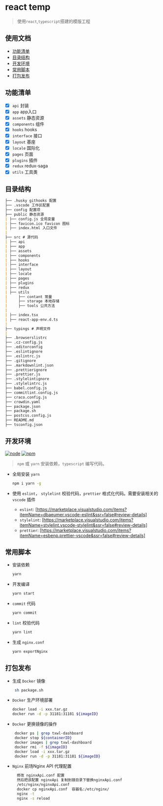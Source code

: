 # react temp

> 使用`react`,`typescript`搭建的模版工程

## 使用文档

- [功能清单](#功能清单)
- [目录结构](#目录结构)
- [开发环境](#开发环境)
- [常用脚本](#常用脚本)
- [打包发布](#打包发布)

## 功能清单

- [x] `api` 封装
- [x] `app` app入口
- [x] `assets` 静态资源
- [x] `components` 组件
- [x] `hooks` hooks
- [x] `interface` 接口
- [x] `layout` 基座
- [x] `locale` 国际化
- [x] `pages` 页面
- [x] `plugins` 插件
- [x] `redux` redux-saga
- [x] `utils` 工具类

## 目录结构

```md
├── .husky githooks 配置
├── .vscode 工作区配置
├── config 配置项
├── public 静态资源
| ├── config.js 全局变量
| ├── favicon.ico favicon 图标
| ├── index.html 入口文件
|
├── src # 源代码
| ├── api
| ├── app
| ├── assets
| ├── components
| ├── hooks
| ├── interface
| ├── layout
| ├── locale
| ├── pages
| ├── plugins
| ├── redux
| ├── utils
|     ├── contant 常量
|     ├── storage 本地存储
|     ├── tools 公共方法
|
| ├── index.tsx
| ├── react-app-env.d.ts
|
├── typings # 声明文件
|
├── .browserslistrc
├── .cz-config.js
├── .editorconfig
├── .eslintignore
├── .eslintrc.js
├── .gitignore
├── .markdownlint.json
├── .prettierignore
├── .prettier.js
├── .stylelintignore
├── .stylelintrc.js
├── babel.config.js
├── commitlint.config.js
├── craco.config.js
├── crowdin.yaml
├── package.json
├── package.sh
├── postcss.config.js
├── README.md
├── tsconfig.json
```

## 开发环境

<p align="left">
    <a href="https://npmjs.com/package/node"><img src="https://img.shields.io/badge/node-%3E%3D16.18.0-green" alt="node"></a>
    <a href="https://npmjs.com/package/npm"><img src="https://img.shields.io/badge/npm-%3E%3D8.19.0-blue" alt="npm"></a>
</p>

> `npm` 或 `yarn` 安装依赖，`typescript` 编写代码。

- 全局安装 `yarn`

  ```bash
  npm i yarn -g
  ```

- 使用 `eslint`， `stylelint` 校验代码，`prettier` 格式化代码。需要安装相关的 `vscode` 插件

  - `eslint`: [https://marketplace.visualstudio.com/items?itemName=dbaeumer.vscode-eslint&ssr=false#review-details]
  - `stylelint`: [https://marketplace.visualstudio.com/items?itemName=stylelint.vscode-stylelint&ssr=false#review-details]
  - `prettier`: [https://marketplace.visualstudio.com/items?itemName=esbenp.prettier-vscode&ssr=false#review-details]

## 常用脚本

- 安装依赖

  ```bash
  yarn
  ```

- 开发编译

  ```bash
  yarn start
  ```

- `commit` 代码

  ```bash
  yarn commit
  ```

- `lint` 校验代码

  ```bash
  yarn lint
  ```

- 生成 `nginx.conf`

  ```bash
  yarn exportNginx
  ```

## 打包发布

- 生成 `Docker` 镜像

  ```bash
   sh package.sh
  ```

- `Docker` 生产环境部署

  ```bash
  docker load -i xxx.tar.gz
  docker run -d -p 31181:31181 ${imageID}
  ```
  
- `Docker` 更换镜像的操作

  ```bash
   docker ps | grep txwl-dashboard
   docker stop ${containerID}
   docker images | grep txwl-dashboard
   docker rmi -f ${imageID}
   docker load -i xxx.tar.gz
   docker run -d -p 31181:31181 ${imageID}
  ```

- `Nginx` 前场Nginx API 代理配置

  ```bash
    修改 nginxApi.conf 配置
    然后把该配置 nginxApi 复制到镜目录下替换nginxApi.conf 
    /etc/nginx/nginxApi.conf 
    docker cp nginxApi.conf  容器名:/etc/nginx/
    nginx -t
    nginx -s reload
  ```
